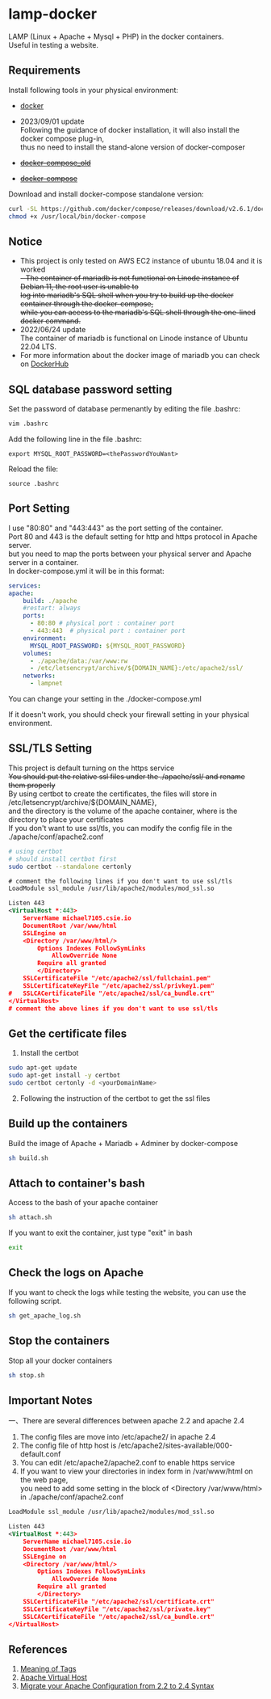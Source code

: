 # lamp-docker
LAMP (Linux + Apache + Mysql + PHP) in the docker containers.  
Useful in testing a website.  
 
## Requirements
Install following tools in your physical environment:  
- [docker](https://docs.docker.com/engine/install/ubuntu/)  
- 2023/09/01 update  
  Following the guidance of docker installation, it will also install the docker compose plug-in,  
  thus no need to install the stand-alone version of docker-composer
  
- <strike>[docker-compose_old](https://docs.docker.com/compose/install/)</strike>  
- <strike>[docker-compose](https://docs.docker.com/compose/install/linux/#install-the-plugin-manually)</strike>  

Download and install docker-compose standalone version:  

```bash
curl -SL https://github.com/docker/compose/releases/download/v2.6.1/docker-compose-linux-x86_64 -o /usr/local/bin/docker-compose
chmod +x /usr/local/bin/docker-compose
```

## Notice
- This project is only tested on AWS EC2 instance of ubuntu 18.04 and it is worked  
<strike>- The container of mariadb is not functional on Linode instance of Debian 11, the root user is unable to  
log into mariadb's SQL shell when you try to build up the docker container through the docker-compose,  
while you can access to the mariadb's SQL shell through the one-lined docker command.</strike>
- 2022/06/24 update  
The container of mariadb is functional on Linode instance of Ubuntu 22.04 LTS.  
- For more information about the docker image of mariadb you can check on [DockerHub](https://hub.docker.com/_/mariadb)

## SQL database password setting  

Set the password of database permenantly by editing the file .bashrc:  

```bash
vim .bashrc
```

Add the following line in the file .bashrc:  

```
export MYSQL_ROOT_PASSWORD=<thePasswordYouWant>
```

Reload the file:  

```
source .bashrc
```

## Port Setting

I use "80:80" and "443:443" as the port setting of the container.  
Port 80 and 443 is the default setting for http and https protocol in Apache server.  
but you need to map the ports between your physical server and Apache server in a container.  
In docker-compose.yml it will be in this format:  
```yml
services:
apache:
    build: ./apache
    #restart: always
    ports:
      - 80:80 # physical port : container port
      - 443:443  # physical port : container port
    environment:
      MYSQL_ROOT_PASSWORD: ${MYSQL_ROOT_PASSWORD}
    volumes:
      - ./apache/data:/var/www:rw
      - /etc/letsencrypt/archive/${DOMAIN_NAME}:/etc/apache2/ssl/
    networks:
      - lampnet
```
You can change your setting in the ./docker-compose.yml  

If it doesn't work, you should check your firewall setting in your physical environment.  

## SSL/TLS Setting
This project is default turning on the https service  
<strike>You should put the relative ssl files under the ./apache/ssl/  and rename them properly</strike>  
By using certbot to create the certificates, the files will store in /etc/letsencrypt/archive/${DOMAIN_NAME},  
and the directory is the volume of the apache container, where is the directory to place your certificates  
If you don't want to use ssl/tls, you can modify the config file in the ./apache/conf/apache2.conf  

```bash
# using certbot
# should install certbot first
sudo certbot --standalone certonly
```

```xml
# comment the following lines if you don't want to use ssl/tls
LoadModule ssl_module /usr/lib/apache2/modules/mod_ssl.so

Listen 443
<VirtualHost *:443>
	ServerName michael7105.csie.io
	DocumentRoot /var/www/html
	SSLEngine on
	<Directory /var/www/html/>
		Options Indexes FollowSymLinks
        	AllowOverride None
		Require all granted
    	</Directory>
	SSLCertificateFile "/etc/apache2/ssl/fullchain1.pem"
	SSLCertificateKeyFile "/etc/apache2/ssl/privkey1.pem"
#	SSLCACertificateFile "/etc/apache2/ssl/ca_bundle.crt"
</VirtualHost>
# comment the above lines if you don't want to use ssl/tls
```

## Get the certificate files

1. Install the certbot

```bash
sudo apt-get update
sudo apt-get install -y certbot
sudo certbot certonly -d <yourDomainName>
```

2. Following the instruction of the certbot to get the ssl files

## Build up the containers  

Build the image of Apache + Mariadb + Adminer by docker-compose  

```bash
sh build.sh
```

## Attach to container's bash  

Access to the bash of your apache container  

```bash
sh attach.sh
```

If you want to exit the container, just type "exit" in bash  

```bash
exit
```

## Check the logs on Apache  

If you want to check the logs while testing the website, you can use the following script.

```bash
sh get_apache_log.sh
```

## Stop the containers  

Stop all your docker containers  

```bash
sh stop.sh
```


## Important Notes  
一、There are several differences between apache 2.2 and apache 2.4  
1. The config files are move into /etc/apache2/ in apache 2.4  
2. The config file of http host is /etc/apache2/sites-available/000-default.conf  
3. You can edit /etc/apache2/apache2.conf to enable https service  
4. If you want to view your directories in index form in /var/www/html on the web page,  
you need to add some setting in the block of \<Directory /var/www/html\> in ./apache/conf/apache2.conf  
	
```xml
LoadModule ssl_module /usr/lib/apache2/modules/mod_ssl.so

Listen 443
<VirtualHost *:443>
	ServerName michael7105.csie.io
	DocumentRoot /var/www/html
	SSLEngine on
	<Directory /var/www/html/>
		Options Indexes FollowSymLinks
        	AllowOverride None
		Require all granted
    	</Directory>
	SSLCertificateFile "/etc/apache2/ssl/certificate.crt"
	SSLCertificateKeyFile "/etc/apache2/ssl/private.key"
	SSLCACertificateFile "/etc/apache2/ssl/ca_bundle.crt"
</VirtualHost>
```

## References  
1. [Meaning of Tags](https://github.com/docker-library/docs/tree/master/php)
2. [Apache Virtual Host](https://blog.xuite.net/tolarku/blog/485166953-Apache+Virtual+Host+%E5%A4%9A%E7%B6%B2%E5%9F%9F%E7%B6%B2%E7%AB%99%E6%94%BE%E7%BD%AE%E5%9C%A8%E5%90%8C%E4%B8%80%E5%8F%B0%E4%B8%BB%E6%A9%9F%E4%B8%8A)
3. [Migrate your Apache Configuration from 2.2 to 2.4 Syntax](https://www.digitalocean.com/community/tutorials/migrating-your-apache-configuration-from-2-2-to-2-4-syntax)
